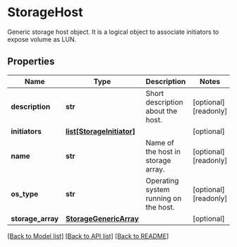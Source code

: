 # StorageHost

Generic storage host object. It is a logical object to associate initiators to expose volume as LUN. 
## Properties
Name | Type | Description | Notes
------------ | ------------- | ------------- | -------------
**description** | **str** | Short description about the host.   | [optional] [readonly] 
**initiators** | [**list[StorageInitiator]**](StorageInitiator.md) |  | [optional] 
**name** | **str** | Name of the host in storage array.   | [optional] [readonly] 
**os_type** | **str** | Operating system running on the host.    | [optional] [readonly] 
**storage_array** | [**StorageGenericArray**](.md) |  | [optional] 

[[Back to Model list]](../README.md#documentation-for-models) [[Back to API list]](../README.md#documentation-for-api-endpoints) [[Back to README]](../README.md)


